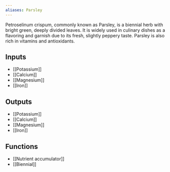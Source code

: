 ```yaml
---
aliases: Parsley
---
```

Petroselinum crispum, commonly known as Parsley, is a biennial herb with bright green, deeply divided leaves. It is widely used in culinary dishes as a flavoring and garnish due to its fresh, slightly peppery taste. Parsley is also rich in vitamins and antioxidants.
## Inputs
- [[Potassium]]
- [[Calcium]]
- [[Magnesium]] 
- [[Iron]]

## Outputs
- [[Potassium]]
- [[Calcium]]
- [[Magnesium]]
- [[Iron]]

## Functions
- [[Nutrient accumulator]]
- [[Biennial]]